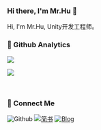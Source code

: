 ### Hi there, I'm Mr.Hu 👋

Hi, I'm Mr.Hu, Unity开发工程师。

<!--
**henry-yuxi/henry-yuxi** is a ✨ _special_ ✨ repository because its `README.md` (this file) appears on your GitHub profile.

Here are some ideas to get you started:

- 🔭 I’m currently working on ...
- 🌱 I’m currently learning ...
- 👯 I’m looking to collaborate on ...
- 🤔 I’m looking for help with ...
- 💬 Ask me about ...
- 📫 How to reach me: ...
- 😄 Pronouns: ...
- ⚡ Fun fact: ...

dark, radical, merko, gruvbox, tokyonight, onedark, cobalt, synthwave, highcontrast, dracula
[![ReadMe Card](https://github-readme-stats.vercel.app/api/pin/?username=henry-yuxi&repo=henry-yuxi)](https://github.com/henry-yuxi/henry-yuxi)

[![Top Langs](https://github-readme-stats.vercel.app/api/top-langs/?username=henry-yuxi&layout=compact)]

[![willianrod's wakatime stats](https://github-readme-stats.vercel.app/api/wakatime?username=henry-yuxi)]

### 🤝🏻 Tech Stack

[![Java](https://img.shields.io/badge/Java-orange?style=flat&logo=java&logoColor=white&link=https://github.com/hritik5102)](https://github.com/hritik5102) [![SpringBoot](https://img.shields.io/badge/-Springboot-black?style=flat&logo=spring&link=https://github.com/hritik5102)](https://github.com/hritik5102) [![React](https://img.shields.io/badge/-React-black?style=flat&logo=react&link=https://github.com/hritik5102)](https://github.com/hritik5102) [![Docker](https://img.shields.io/badge/-Docker-black?style=flat&logo=docker&link=https://github.com/hritik5102)](https://github.com/hritik5102) [![Redis](https://img.shields.io/badge/-Redis-black?style=flat&logo=redis&link=https://github.com/hritik5102)](https://github.com/hritik5102) [![MySQL](https://img.shields.io/badge/-MySQL-black?style=flat&logo=mysql&link=https://github.com/hritik5102)](https://github.com/hritik5102)[![Nodejs](https://img.shields.io/badge/-Nodejs-black?style=flat&logo=Node.js&link=https://github.com/hritik5102)](https://github.com/hritik5102) 
[![Git](https://img.shields.io/badge/-Git-black?style=flat&logo=git&link=https://github.com/hritik5102)](https://github.com/hritik5102) [![GitHub](https://img.shields.io/badge/-GitHub-181717?style=flat&logo=github&link=https://github.com/hritik5102)](https://github.com/hritik5102)[![GitLab](https://img.shields.io/badge/-GitLab-FCA121?style=flat&logo=gitlab&link=https://github.com/hritik5102)](https://gitlab.com/hritik5102) 


### 👀 Active Repo
<br />
<p>
<img align="left" width="47%" src="https://github-readme-stats.vercel.app/api/pin/?username=dumplingbao&repo=davinci&theme=radical" />
<img align="right" width="47%" src="https://github-readme-stats.vercel.app/api/pin/?username=dumplingbao&repo=metabase&theme=radical" />
</p>
-->






### 🙈 Github Analytics
![](https://github-readme-stats.vercel.app/api?username=henry-yuxi&show_icons=true&theme=tokyonight)

![](https://github-readme-stats.vercel.app/api/top-langs/?username=henry-yuxi&theme=tokyonight&layout=compact)

</br>

### 🌱 Connect Me
![Github](https://img.shields.io/github/followers/henry-yuxi?label=Github&style=social) [![简书](https://img.shields.io/badge/简书-diss带码-blue)](https://www.jianshu.com/u/b2cc75d9fb36) [![Blog](https://img.shields.io/badge/Blog-diss带码-blue)](https://henry-yuxi.github.io/)
